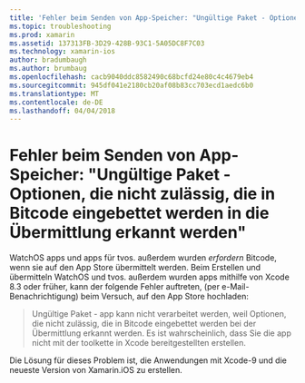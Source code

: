 ```yaml
---
title: 'Fehler beim Senden von App-Speicher: "Ungültige Paket - Optionen, die nicht zulässig, die in Bitcode eingebettet werden in die Übermittlung erkannt werden"'
ms.topic: troubleshooting
ms.prod: xamarin
ms.assetid: 137313FB-3D29-428B-93C1-5A05DC8F7C03
ms.technology: xamarin-ios
author: bradumbaugh
ms.author: brumbaug
ms.openlocfilehash: cacb9040ddc8582490c68bcfd24e80c4c4679eb4
ms.sourcegitcommit: 945df041e2180cb20af08b83cc703ecd1aedc6b0
ms.translationtype: MT
ms.contentlocale: de-DE
ms.lasthandoff: 04/04/2018
---
```

# <a name="error-when-submitting-to-app-store-invalid-bundle---options-not-allowed-to-be-embedded-in-bitcode-are-detected-in-the-submission"></a>Fehler beim Senden von App-Speicher: "Ungültige Paket - Optionen, die nicht zulässig, die in Bitcode eingebettet werden in die Übermittlung erkannt werden"

WatchOS apps und apps für tvos. außerdem wurden _erfordern_ Bitcode, wenn sie auf den App Store übermittelt werden. Beim Erstellen und übermitteln WatchOS und tvos. außerdem wurden apps mithilfe von Xcode 8.3 oder früher, kann der folgende Fehler auftreten, (per e-Mail-Benachrichtigung) beim Versuch, auf den App Store hochladen:

>Ungültige Paket - app kann nicht verarbeitet werden, weil Optionen, die nicht zulässig, die in Bitcode eingebettet werden bei der Übermittlung erkannt werden. Es ist wahrscheinlich, dass Sie die app nicht mit der toolkette in Xcode bereitgestellten erstellen.

Die Lösung für dieses Problem ist, die Anwendungen mit Xcode-9 und die neueste Version von Xamarin.iOS zu erstellen.
